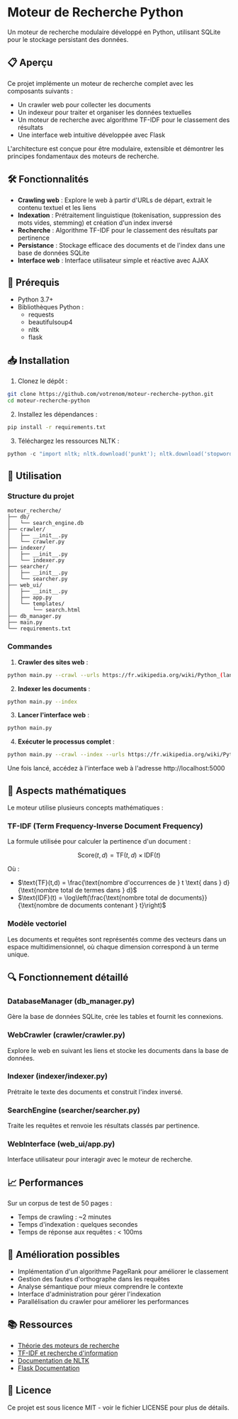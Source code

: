 # Moteur de Recherche Python

Un moteur de recherche modulaire développé en Python, utilisant SQLite pour le stockage persistant des données.

## 📋 Aperçu

Ce projet implémente un moteur de recherche complet avec les composants suivants :
- Un crawler web pour collecter les documents
- Un indexeur pour traiter et organiser les données textuelles
- Un moteur de recherche avec algorithme TF-IDF pour le classement des résultats
- Une interface web intuitive développée avec Flask

L'architecture est conçue pour être modulaire, extensible et démontrer les principes fondamentaux des moteurs de recherche.

## 🛠️ Fonctionnalités

- **Crawling web** : Explore le web à partir d'URLs de départ, extrait le contenu textuel et les liens
- **Indexation** : Prétraitement linguistique (tokenisation, suppression des mots vides, stemming) et création d'un index inversé
- **Recherche** : Algorithme TF-IDF pour le classement des résultats par pertinence
- **Persistance** : Stockage efficace des documents et de l'index dans une base de données SQLite
- **Interface web** : Interface utilisateur simple et réactive avec AJAX

## 🔧 Prérequis

- Python 3.7+
- Bibliothèques Python :
  - requests
  - beautifulsoup4
  - nltk
  - flask

## 📥 Installation

1. Clonez le dépôt :
```bash
git clone https://github.com/votrenom/moteur-recherche-python.git
cd moteur-recherche-python
```

2. Installez les dépendances :
```bash
pip install -r requirements.txt
```

3. Téléchargez les ressources NLTK :
```python
python -c "import nltk; nltk.download('punkt'); nltk.download('stopwords')"
```

## 🚀 Utilisation

### Structure du projet

```
moteur_recherche/
├── db/
│   └── search_engine.db
├── crawler/
│   ├── __init__.py
│   └── crawler.py
├── indexer/
│   ├── __init__.py
│   └── indexer.py
├── searcher/
│   ├── __init__.py
│   └── searcher.py
├── web_ui/
│   ├── __init__.py
│   ├── app.py
│   └── templates/
│       └── search.html
├── db_manager.py
├── main.py
└── requirements.txt
```

### Commandes

1. **Crawler des sites web** :
```bash
python main.py --crawl --urls https://fr.wikipedia.org/wiki/Python_(langage) --max-pages 20
```

2. **Indexer les documents** :
```bash
python main.py --index
```

3. **Lancer l'interface web** :
```bash
python main.py
```

4. **Exécuter le processus complet** :
```bash
python main.py --crawl --index --urls https://fr.wikipedia.org/wiki/Python_(langage) --max-pages 50
```

Une fois lancé, accédez à l'interface web à l'adresse http://localhost:5000

## 🧮 Aspects mathématiques

Le moteur utilise plusieurs concepts mathématiques :

### TF-IDF (Term Frequency-Inverse Document Frequency)

La formule utilisée pour calculer la pertinence d'un document :

$$\text{Score}(t,d) = \text{TF}(t,d) \times \text{IDF}(t)$$

Où :
- $\text{TF}(t,d) = \frac{\text{nombre d'occurrences de } t \text{ dans } d}{\text{nombre total de termes dans } d}$
- $\text{IDF}(t) = \log\left(\frac{\text{nombre total de documents}}{\text{nombre de documents contenant } t}\right)$

### Modèle vectoriel

Les documents et requêtes sont représentés comme des vecteurs dans un espace multidimensionnel, où chaque dimension correspond à un terme unique.

## 🔍 Fonctionnement détaillé

### DatabaseManager (db_manager.py)
Gère la base de données SQLite, crée les tables et fournit les connexions.

### WebCrawler (crawler/crawler.py)
Explore le web en suivant les liens et stocke les documents dans la base de données.

### Indexer (indexer/indexer.py)
Prétraite le texte des documents et construit l'index inversé.

### SearchEngine (searcher/searcher.py)
Traite les requêtes et renvoie les résultats classés par pertinence.

### WebInterface (web_ui/app.py)
Interface utilisateur pour interagir avec le moteur de recherche.

## 📈 Performances

Sur un corpus de test de 50 pages :
- Temps de crawling : ~2 minutes
- Temps d'indexation : quelques secondes
- Temps de réponse aux requêtes : < 100ms

## 🔄 Amélioration possibles

- Implémentation d'un algorithme PageRank pour améliorer le classement
- Gestion des fautes d'orthographe dans les requêtes
- Analyse sémantique pour mieux comprendre le contexte
- Interface d'administration pour gérer l'indexation
- Parallélisation du crawler pour améliorer les performances

## 📚 Ressources

- [Théorie des moteurs de recherche](https://en.wikipedia.org/wiki/Search_engine_(computing))
- [TF-IDF et recherche d'information](https://en.wikipedia.org/wiki/Tf%E2%80%93idf)
- [Documentation de NLTK](https://www.nltk.org/)
- [Flask Documentation](https://flask.palletsprojects.com/)

## 📄 Licence

Ce projet est sous licence MIT - voir le fichier LICENSE pour plus de détails.